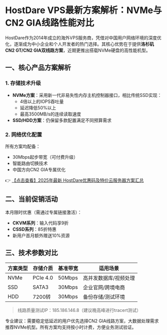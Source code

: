 # HostDare VPS最新方案解析：NVMe与CN2 GIA线路性能对比

HostDare作为2014年成立的海外VPS服务商，凭借对中国用户网络环境的深度优化，逐渐成为中小企业和个人开发者的热门选择。其核心优势在于提供**洛杉矶CN2 GT/CN2 GIA双线路方案**，近期更推出搭载NVMe硬盘的高性能机型。

## 一、核心产品方案解析

### 1. 存储技术升级
- **NVMe方案**：采用新一代非易失性内存主机控制器接口，相比传统SSD实现：
  - 4倍以上的IOPS吞吐量
  - 延迟降低50%以上
  - 最高3500MB/s的连续读取速度
- **SSD/HDD方案**：仍保留多款配置满足不同预算需求

### 2. 网络优化配置
所有方案均配备：
- 30Mbps起步带宽（可付费升级）
- 智能路由切换技术
- 中国方向CN2 GIA专属优化

👉 [【点击查看】2025年最新 HostDare优惠码及特价云服务器方案汇总](https://bit.ly/hostdare)

## 二、当前促销活动
本月限时优惠（需通过专属链接激活）：
- **CKVM系列**：输入代码享9折
- **CSSD系列**：85折特惠
- 新用户首月额外赠送10%资源

## 三、技术参数对比
| 方案类型 | 存储介质 | 基准带宽 | 适用场景 |
|---------|---------|---------|---------|
| NVMe | PCIe 4.0 | 50Mbps | 高并发数据库/视频处理 |
| SSD | SATA3 | 30Mbps | 企业官网/跨境电商 |
| HDD | 7200转 | 30Mbps | 备份存储/测试环境 |

> 线路质量测试IP：185.186.146.8（建议晚高峰进行tracert测试）

专业建议：需要稳定低延迟的用户优先选择CN2 GIA线路方案，大数据处理需求推荐NVMe机型。所有方案均支持按小时计费，方便业务测试验证。